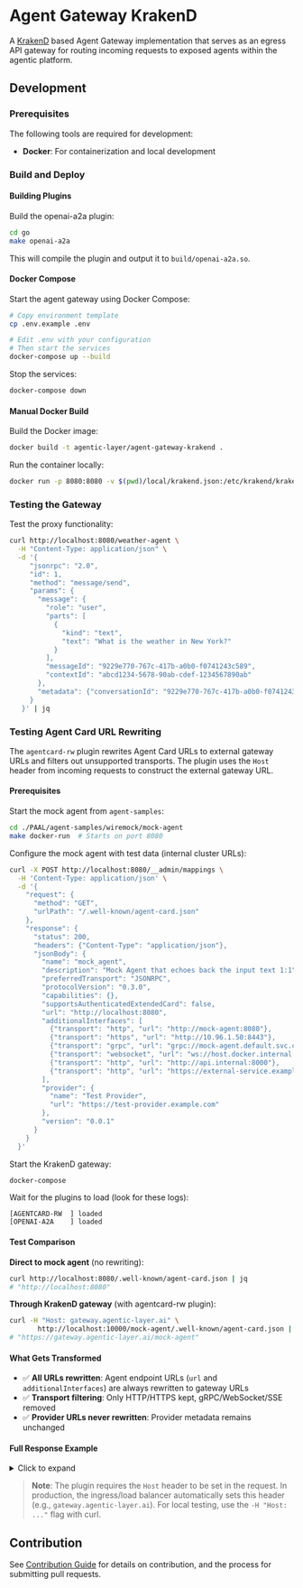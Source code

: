 # Agent Gateway KrakenD

A [KrakenD](https://www.krakend.io/docs/ai-gateway/) based Agent Gateway implementation that serves as an egress API gateway for routing incoming requests to exposed agents within the agentic platform.

## Development

### Prerequisites

The following tools are required for development:

- **Docker**: For containerization and local development

### Build and Deploy

#### Building Plugins

Build the openai-a2a plugin:

```bash
cd go
make openai-a2a
```

This will compile the plugin and output it to `build/openai-a2a.so`.

#### Docker Compose

Start the agent gateway using Docker Compose:

```bash
# Copy environment template
cp .env.example .env

# Edit .env with your configuration
# Then start the services
docker-compose up --build
```

Stop the services:

```bash
docker-compose down
```

#### Manual Docker Build

Build the Docker image:

```bash
docker build -t agentic-layer/agent-gateway-krakend .
```

Run the container locally:

```bash
docker run -p 8080:8080 -v $(pwd)/local/krakend.json:/etc/krakend/krakend.json:ro agentic-layer/agent-gateway-krakend
```

### Testing the Gateway

Test the proxy functionality:

```bash
curl http://localhost:8080/weather-agent \
  -H "Content-Type: application/json" \
  -d '{
     "jsonrpc": "2.0",
     "id": 1,
     "method": "message/send",
     "params": {
       "message": {
         "role": "user",
         "parts": [
           {
             "kind": "text",
             "text": "What is the weather in New York?"
           }
         ],
         "messageId": "9229e770-767c-417b-a0b0-f0741243c589",
         "contextId": "abcd1234-5678-90ab-cdef-1234567890ab"
       },
       "metadata": {"conversationId": "9229e770-767c-417b-a0b0-f0741243c589"}
     }
   }' | jq
```

### Testing Agent Card URL Rewriting

The `agentcard-rw` plugin rewrites Agent Card URLs to external gateway URLs and filters out unsupported transports. The plugin uses the `Host` header from incoming requests to construct the external gateway URL.

#### Prerequisites

Start the mock agent from `agent-samples`:

```bash
cd ./PAAL/agent-samples/wiremock/mock-agent
make docker-run  # Starts on port 8080
```

Configure the mock agent with test data (internal cluster URLs):

```bash
curl -X POST http://localhost:8080/__admin/mappings \
  -H 'Content-Type: application/json' \
  -d '{
    "request": {
      "method": "GET",
      "urlPath": "/.well-known/agent-card.json"
    },
    "response": {
      "status": 200,
      "headers": {"Content-Type": "application/json"},
      "jsonBody": {
        "name": "mock_agent",
        "description": "Mock Agent that echoes back the input text 1:1",
        "preferredTransport": "JSONRPC",
        "protocolVersion": "0.3.0",
        "capabilities": {},
        "supportsAuthenticatedExtendedCard": false,
        "url": "http://localhost:8080",
        "additionalInterfaces": [
          {"transport": "http", "url": "http://mock-agent:8080"},
          {"transport": "https", "url": "http://10.96.1.50:8443"},
          {"transport": "grpc", "url": "grpc://mock-agent.default.svc.cluster.local:9090"},
          {"transport": "websocket", "url": "ws://host.docker.internal:8080/ws"},
          {"transport": "http", "url": "http://api.internal:8000"},
          {"transport": "http", "url": "https://external-service.example.com/api"}
        ],
        "provider": {
          "name": "Test Provider",
          "url": "https://test-provider.example.com"
        },
        "version": "0.0.1"
      }
    }
  }'
```

Start the KrakenD gateway:

```bash
docker-compose
```

Wait for the plugins to load (look for these logs):
```
[AGENTCARD-RW  ] loaded
[OPENAI-A2A    ] loaded
```

#### Test Comparison

**Direct to mock agent** (no rewriting):
```bash
curl http://localhost:8080/.well-known/agent-card.json | jq
# "http://localhost:8080"
```

**Through KrakenD gateway** (with agentcard-rw plugin):
```bash
curl -H "Host: gateway.agentic-layer.ai" \
       http://localhost:10000/mock-agent/.well-known/agent-card.json | jq
# "https://gateway.agentic-layer.ai/mock-agent"
```

#### What Gets Transformed

- ✅ **All URLs rewritten**: Agent endpoint URLs (`url` and `additionalInterfaces`) are always rewritten to gateway URLs
- ✅ **Transport filtering**: Only HTTP/HTTPS kept, gRPC/WebSocket/SSE removed
- ✅ **Provider URLs never rewritten**: Provider metadata remains unchanged

#### Full Response Example

<details>
<summary>Click to expand</summary>

**Before** (direct to mock agent):
```json
{
  "url": "http://localhost:8080",
  "additionalInterfaces": [
    {"transport": "http", "url": "http://mock-agent:8080"},
    {"transport": "https", "url": "http://10.96.1.50:8443"},
    {"transport": "grpc", "url": "grpc://mock-agent.default.svc.cluster.local:9090"},
    {"transport": "websocket", "url": "ws://host.docker.internal:8080/ws"},
    {"transport": "http", "url": "http://api.internal:8000"},
    {"transport": "http", "url": "https://external-service.example.com/api"}
  ]
}
```

**After** (through gateway):
```json
{
  "url": "https://gateway.agentic-layer.ai/mock-agent",
  "additionalInterfaces": [
    {"transport": "http", "url": "https://gateway.agentic-layer.ai/mock-agent"},
    {"transport": "https", "url": "https://gateway.agentic-layer.ai/mock-agent"},
    {"transport": "http", "url": "https://gateway.agentic-layer.ai/mock-agent"},
    {"transport": "http", "url": "https://external-service.example.com/api"}
  ]
}
```
</details>

> **Note**: The plugin requires the `Host` header to be set in the request. In production, the ingress/load balancer automatically sets this header (e.g., `gateway.agentic-layer.ai`). For local testing, use the `-H "Host: ..."` flag with curl.

## Contribution

See [Contribution Guide](https://github.com/agentic-layer/agent-runtime-operator?tab=contributing-ov-file) for details on contribution, and the process for submitting pull requests.
